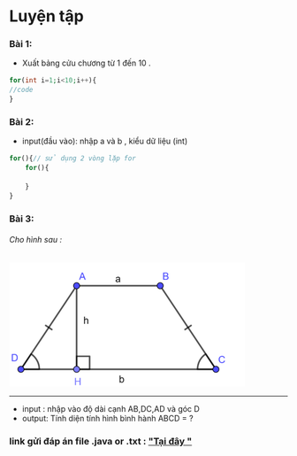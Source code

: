 # Luyện tập

### Bài 1:
- Xuất bảng cửu chương từ 1 đến 10 .
```php
for(int i=1;i<10;i++){
//code 
}
```
### Bài 2:
- input(đầu vào): nhập a và b , kiểu dữ liệu (int) 
<!--  output(đầu ra): xuất ra tất cả các bảng cửu chương từ a đến b
ví dụ - input 4, 6
      - output xuất bảng cửu chương 4 ,5,6 -->

 ```php
 for(){// sử dụng 2 vòng lặp for
     for(){

     }
 }
```
### Bài 3:
###### Cho hình sau :

!["Hình thang cân "](images/1.png)
****
- input : nhập vào độ dài cạnh AB,DC,AD và góc D
- output: Tính diện tính hình bình hành ABCD = ?

### link gửi đáp án file .java or .txt  : ["Tại đây "](https://driveuploader.com/upload/1ibdhFSxCm) 


